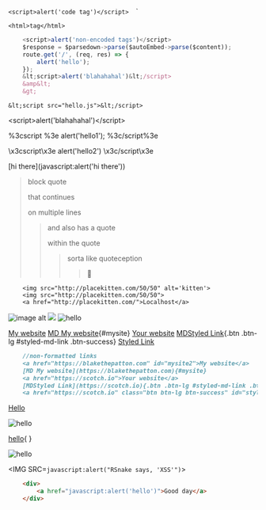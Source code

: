 <script>alert('xss')</script>
> <script>alert('blockquote')</script> 

`<script>alert('code tag')</script> 
`<script>alert('code tag')</script>`

```<html>tag</html>```
```javascript
    <script>alert('non-encoded tags')</script>
    $response = $parsedown->parse($autoEmbed->parse($content));
    route.get('/', (req, res) => {
        alert('hello');
    });
    &lt;script>alert('blahahahal')&lt;/script>
    &amp&lt;
    &gt;

```
```markup 
&lt;script src="hello.js">&lt;/script> 
``` 
&lt;script>alert('blahahahal')&lt;/script>

%3cscript %3e alert('hello1'); %3c/script%3e

\x3cscript\x3e alert('hello2') \x3c/script\x3e

[hi there](javascript:alert('hi there'))
> block quote
> 
> that continues
> 
> on multiple lines
> 
> > and also has a quote
> > 
> > within the quote
> > 
> > > sorta like quoteception
> > > 
> > > > 🤔

``` 
    <img src="http://placekitten.com/50/50" alt='kitten'>
    <img src="http://placekitten.com/50/50">
    <a href="http://placekitten.com/">Localhost</a>
```

<img src="https://placekitten.com/50/50" onerror="alert(/DOM-XSS/)" alt="image alt">
<img src="https://placekitten.com/50/50">

<img src="/" onerror="alert(/DOM-XSS/)" alt="hello">

<a href="https://blakethepatton.com" id="mysite2">My website</a>
[MD My website](https://blakethepatton.com){#mysite}
<a href="https://scotch.io">Your website</a>
[MDStyled Link](https://scotch.io){.btn .btn-lg #styled-md-link .btn-success}
<a href="https://scotch.io" class="btn btn-lg btn-success" id="styled-link">Styled Link</a>

```markdown
    //non-formatted links
    <a href="https://blakethepatton.com" id="mysite2">My website</a>
    [MD My website](https://blakethepatton.com){#mysite}
    <a href="https://scotch.io">Your website</a>
    [MDStyled Link](https://scotch.io){.btn .btn-lg #styled-md-link .btn-success}
    <a href="https://scotch.io" class="btn btn-lg btn-success" id="styled-link">Styled Link</a>
```




<a href="javascript:alert('hello')">Hello</a>

<img src="javascript:alert('hello')" alt='hello'>

[hello](JavaScript:alert('hello')){ }

![hello](JavaScript:alert('hello'))

<IMG SRC=`javascript:alert("RSnake says, 'XSS'")`>

```html
    <div>
        <a href="javascript:alert('hello')">Good day</a>
    </div>
```